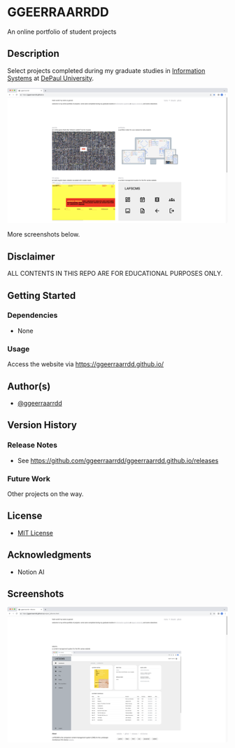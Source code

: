 # GGEERRAARRDD

An online portfolio of student projects

## Description

Select projects completed during my graduate studies in [Information Systems](https://www.cdm.depaul.edu/academics/Pages/MS-in-Information-Systems.aspx) at [DePaul University](https://www.depaul.edu/Pages/default.aspx).

![GGEERRAARRDD](/images/ggeerraarrdd_01.png)

More screenshots below.

## Disclaimer

ALL CONTENTS IN THIS REPO ARE FOR EDUCATIONAL PURPOSES ONLY.

## Getting Started

### Dependencies

* None

### Usage

Access the website via <https://ggeerraarrdd.github.io/>

## Author(s)

* [@ggeerraarrdd](https://github.com/ggeerraarrdd/)

## Version History

### Release Notes

* See <https://github.com/ggeerraarrdd/ggeerraarrdd.github.io/releases>

### Future Work

Other projects on the way.

## License

* [MIT License](https://github.com/ggeerraarrdd/large-parks/blob/main/LICENSE)

## Acknowledgments

* Notion AI

## Screenshots

![GGEERRAARRDD](/images/ggeerraarrdd_02.png)
